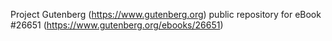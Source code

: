 Project Gutenberg (https://www.gutenberg.org) public repository for eBook #26651 (https://www.gutenberg.org/ebooks/26651)
